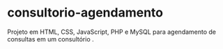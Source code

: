 # consultorio-agendamento
Projeto em HTML, CSS, JavaScript, PHP e MySQL para agendamento de consultas em um consultório .
